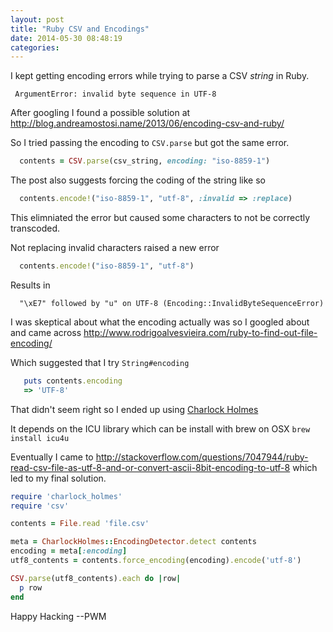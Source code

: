 ```yaml
---
layout: post
title: "Ruby CSV and Encodings"
date: 2014-05-30 08:48:19
categories:
---
```


I kept getting encoding errors while trying to parse a CSV *string* in Ruby.

```
 ArgumentError: invalid byte sequence in UTF-8
```

After googling I found a possible solution at http://blog.andreamostosi.name/2013/06/encoding-csv-and-ruby/

So I tried passing the encoding to `CSV.parse` but got the same error.

```ruby
  contents = CSV.parse(csv_string, encoding: "iso-8859-1")
```

The post also suggests forcing the coding of the string like so

```ruby
  contents.encode!("iso-8859-1", "utf-8", :invalid => :replace)
```

This elimniated the error but caused some characters to not be correctly transcoded.

Not replacing invalid characters raised a new error

```ruby
  contents.encode!("iso-8859-1", "utf-8")
```

Results in

```
  "\xE7" followed by "u" on UTF-8 (Encoding::InvalidByteSequenceError)
```

I was skeptical about what the encoding actually was so I googled about and came across http://www.rodrigoalvesvieira.com/ruby-to-find-out-file-encoding/

Which suggested that I try `String#encoding`

```ruby
   puts contents.encoding
   => 'UTF-8'
```

That didn't seem right so I ended up using [Charlock Holmes](https://github.com/brianmario/charlock_holmes)

It depends on the ICU library which can be install with brew on OSX `brew install icu4u`

Eventually I came to http://stackoverflow.com/questions/7047944/ruby-read-csv-file-as-utf-8-and-or-convert-ascii-8bit-encoding-to-utf-8 which led to my final solution.

```ruby
require 'charlock_holmes'
require 'csv'

contents = File.read 'file.csv'

meta = CharlockHolmes::EncodingDetector.detect contents
encoding = meta[:encoding]
utf8_contents = contents.force_encoding(encoding).encode('utf-8')

CSV.parse(utf8_contents).each do |row|
  p row
end
```

Happy Hacking
--PWM
